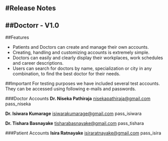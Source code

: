 #Release Notes
-----------------------------
##Doctorr - V1.0
-----------------------------
##Features
- Patients and Doctors can create and manage their own accounts.
- Creating, handling and customizing accounts is extremely simple.
- Doctors can easily and clearly display their workplaces, work schedules and career descriptions.
- Users can search for doctors by name, specialization or city in any combination, to find the best doctor for their needs.

##Important
For testing purposes we have included several test accounts. They can be accessed using following e-mails and passwords.

###Doctor Accounts
**Dr. Niseka Pathiraja**
nisekapathiraja@gmail.com
pass_niseka

**Dr. Isiwara Kumarage**
isiwarakumarage@gmail.com
pass_isiwara

**Dr. Tishara Basnayake**
tisharabasnayake@gmail.com
pass_tishara

###Patient Accounts
**Isira Ratnayake**
isiraratnayake@gmail.com
pass_isira
